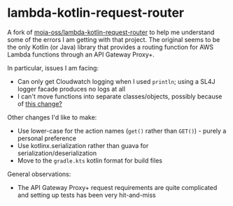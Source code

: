 
# lambda-kotlin-request-router

A fork of [moia-oss/lambda-kotlin-request-router](https://github.com/moia-oss/lambda-kotlin-request-router) to help me understand some of the errors I am getting with that project. The original seems to be the only Kotlin (or Java) library that provides a routing function for AWS Lambda functions through an API Gateway Proxy+.

In particular, issues I am facing:

- Can only get Cloudwatch logging when I used `println`; using a SL4J logger facade produces no logs at all
- I can't move functions into separate classes/objects, possibly because of [this change?](https://github.com/moia-oss/lambda-kotlin-request-router/pull/148)

Other changes I'd like to make:

- Use lower-case for the action names (`get()` rather than `GET()`) - purely a personal preference
- Use kotlinx.serialization rather than guava for serialization/deserialization
- Move to the `gradle.kts` kotlin format for build files

General observations:

- The API Gateway Proxy+ request requirements are quite complicated and setting up tests has been very hit-and-miss


